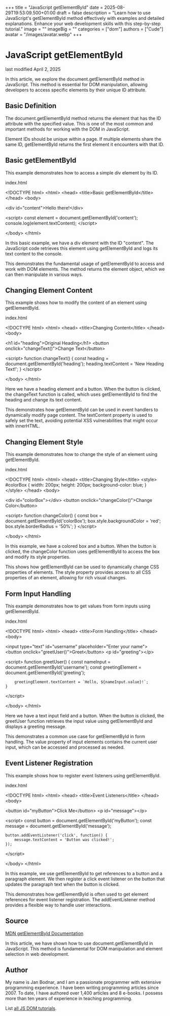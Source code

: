 +++
title = "JavaScript getElementById"
date = 2025-08-29T19:53:09.500+01:00
draft = false
description = "Learn how to use JavaScript's getElementById method effectively with examples and detailed explanations. Enhance your web development skills with this step-by-step tutorial."
image = ""
imageBig = ""
categories = ["dom"]
authors = ["Cude"]
avatar = "/images/avatar.webp"
+++

# JavaScript getElementById

last modified April 2, 2025

In this article, we explore the document.getElementById method in
JavaScript. This method is essential for DOM manipulation, allowing developers
to access specific elements by their unique ID attribute.

## Basic Definition

The document.getElementById method returns the element that has the
ID attribute with the specified value. This is one of the most common and
important methods for working with the DOM in JavaScript.

Element IDs should be unique within a page. If multiple elements share the same
ID, getElementById returns the first element it encounters with that
ID.

## Basic getElementById

This example demonstrates how to access a simple div element by its ID.

index.html
    

&lt;!DOCTYPE html&gt;
&lt;html&gt;
&lt;head&gt;
    &lt;title&gt;Basic getElementById&lt;/title&gt;
&lt;/head&gt;
&lt;body&gt;

&lt;div id="content"&gt;Hello there!&lt;/div&gt;

&lt;script&gt;
    const element = document.getElementById('content');
    console.log(element.textContent);
&lt;/script&gt;

&lt;/body&gt;
&lt;/html&gt;

In this basic example, we have a div element with the ID "content". The
JavaScript code retrieves this element using getElementById and
logs its text content to the console.

This demonstrates the fundamental usage of getElementById to access
and work with DOM elements. The method returns the element object, which we can
then manipulate in various ways.

## Changing Element Content

This example shows how to modify the content of an element using getElementById.

index.html
    

&lt;!DOCTYPE html&gt;
&lt;html&gt;
&lt;head&gt;
    &lt;title&gt;Changing Content&lt;/title&gt;
&lt;/head&gt;
&lt;body&gt;

&lt;h1 id="heading"&gt;Original Heading&lt;/h1&gt;
&lt;button onclick="changeText()"&gt;Change Text&lt;/button&gt;

&lt;script&gt;
    function changeText() {
        const heading = document.getElementById('heading');
        heading.textContent = 'New Heading Text!';
    }
&lt;/script&gt;

&lt;/body&gt;
&lt;/html&gt;

Here we have a heading element and a button. When the button is clicked, the
changeText function is called, which uses
getElementById to find the heading and change its text content.

This demonstrates how getElementById can be used in event handlers
to dynamically modify page content. The textContent property is
used to safely set the text, avoiding potential XSS vulnerabilities that might
occur with innerHTML.

## Changing Element Style

This example demonstrates how to change the style of an element using getElementById.

index.html
    

&lt;!DOCTYPE html&gt;
&lt;html&gt;
&lt;head&gt;
    &lt;title&gt;Changing Style&lt;/title&gt;
    &lt;style&gt;
        #colorBox {
            width: 200px;
            height: 200px;
            background-color: blue;
        }
    &lt;/style&gt;
&lt;/head&gt;
&lt;body&gt;

&lt;div id="colorBox"&gt;&lt;/div&gt;
&lt;button onclick="changeColor()"&gt;Change Color&lt;/button&gt;

&lt;script&gt;
    function changeColor() {
        const box = document.getElementById('colorBox');
        box.style.backgroundColor = 'red';
        box.style.borderRadius = '50%';
    }
&lt;/script&gt;

&lt;/body&gt;
&lt;/html&gt;

In this example, we have a colored box and a button. When the button is clicked,
the changeColor function uses getElementById to access
the box and modify its style properties.

This shows how getElementById can be used to dynamically change CSS
properties of elements. The style property provides access to all
CSS properties of an element, allowing for rich visual changes.

## Form Input Handling

This example demonstrates how to get values from form inputs using getElementById.

index.html
    

&lt;!DOCTYPE html&gt;
&lt;html&gt;
&lt;head&gt;
    &lt;title&gt;Form Handling&lt;/title&gt;
&lt;/head&gt;
&lt;body&gt;

&lt;input type="text" id="username" placeholder="Enter your name"&gt;
&lt;button onclick="greetUser()"&gt;Greet&lt;/button&gt;
&lt;p id="greeting"&gt;&lt;/p&gt;

&lt;script&gt;
    function greetUser() {
        const nameInput = document.getElementById('username');
        const greetingElement = document.getElementById('greeting');
        
        greetingElement.textContent = `Hello, ${nameInput.value}!`;
    }
&lt;/script&gt;

&lt;/body&gt;
&lt;/html&gt;

Here we have a text input field and a button. When the button is clicked, the
greetUser function retrieves the input value using
getElementById and displays a greeting message.

This demonstrates a common use case for getElementById in form
handling. The value property of input elements contains the current
user input, which can be accessed and processed as needed.

## Event Listener Registration

This example shows how to register event listeners using getElementById.

index.html
    

&lt;!DOCTYPE html&gt;
&lt;html&gt;
&lt;head&gt;
    &lt;title&gt;Event Listeners&lt;/title&gt;
&lt;/head&gt;
&lt;body&gt;

&lt;button id="myButton"&gt;Click Me&lt;/button&gt;
&lt;p id="message"&gt;&lt;/p&gt;

&lt;script&gt;
    const button = document.getElementById('myButton');
    const message = document.getElementById('message');
    
    button.addEventListener('click', function() {
        message.textContent = 'Button was clicked!';
    });
&lt;/script&gt;

&lt;/body&gt;
&lt;/html&gt;

In this example, we use getElementById to get references to a
button and a paragraph element. We then register a click event listener on the
button that updates the paragraph text when the button is clicked.

This demonstrates how getElementById is often used to get element
references for event listener registration. The addEventListener
method provides a flexible way to handle user interactions.

## Source

[MDN getElementById Documentation](https://developer.mozilla.org/en-US/docs/Web/API/Document/getElementById)

In this article, we have shown how to use document.getElementById
in JavaScript. This method is fundamental for DOM manipulation and element
selection in web development.

## Author

My name is Jan Bodnar, and I am a passionate programmer with extensive
programming experience. I have been writing programming articles since 2007.
To date, I have authored over 1,400 articles and 8 e-books. I possess more
than ten years of experience in teaching programming.

List [all JS DOM tutorials](/all/#dom).